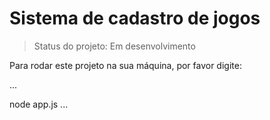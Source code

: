 # Sistema de cadastro de jogos

> Status do projeto: Em desenvolvimento

Para rodar este projeto na sua máquina, por favor digite:

...

node app.js 
...
